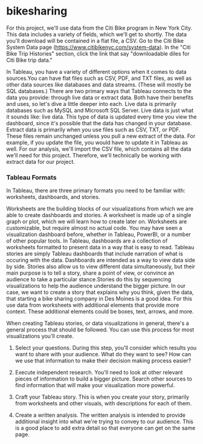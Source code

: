 # bikesharing

For this project, we'll use data from the Citi Bike program in New York City. This data includes a variety of fields, which we'll get to shortly. The data you'll download will be contained in a flat file, a CSV. Go to the Citi Bike System Data page (https://www.citibikenyc.com/system-data). In the "Citi Bike Trip Histories" section, click the link that say "downloadable diles for Citi Bike trip data."

In Tableau, you have a variety of different options when it comes to data sources.You can have flat files such as CSV, PDF, and TXT files, as well as other data sources like databases and data streams. (These will mostly be SQL databases.)
There are two primary ways that Tableau connects to the data you provide: through live data or extract data. Both have their benefits and uses, so let's dive a little deeper into each.
Live data is primarily databases such as MySQL and Microsoft SQL Server. Live data is just what it sounds like: live data. This type of data is updated every time you view the dashboard, since it's possible that the data has changed in your database.
Extract data is primarily when you use files such as CSV, TXT, or PDF. These files remain unchanged unless you pull a new extract of the data. For example, if you update the file, you would have to update it in Tableau as well.
For our analysis, we'll import the CSV file, which contains all the data we'll need for this project. Therefore, we'll technically be working with extract data for our project.

### Tableau Formats

In Tableau, there are three primary formats you need to be familiar with: worksheets, dashboards, and stories.

Worksheets are the building blocks of our visualizations from which we are able to create dashboards and stories. A worksheet is made up of a single graph or plot, which we will learn how to create later on. Worksheets are customizable, but require almost no actual code. You may have seen a visualization dashboard before, whether in Tableau, PowerBI, or a number of other popular tools. In Tableau, dashboards are a collection of worksheets formatted to present data in a way that is easy to read. Tableau stories are simply Tableau dashboards that include narration of what is occuring with the data. Dashboards are intended as a way to view data side by side. Stories also allow us to view different data simultaneously, but their main purpose is to tell a story, share a point of view, or convince an audience to take a particular stance.Stories do this by sequencing visualizations to help the audience understand the bigger picture. In our case, we want to create a story that explains why you think, given the data, that starting a bike sharing company in Des Moines is a good idea. For this use data from worksheets with additional elements that provide more context. These additional elements could be boxes, text, arrows, and more.


When creating Tableau stories, or data visualizations in general, there's a general process that should be followed. You can use this process for most visualizations you'll create.

1. Select your questions. During this step, you'll consider which results you want to share with your audience. What do they want to see? How can we use that information to make their decision making process easier?

2. Execute independent research. You'll need to look at other relevant pieces of information to build a bigger picture. Search other sources to find information that will make your visualization more powerful.

3. Craft your Tableau story. This is when you create your story, primarily from worksheets and other visuals, with descriptions for each of them.

4. Create a written analysis. The written analysis is intended to provide additional insight into what we're trying to convey to our audience. This is a good place to add extra detail so that everyone can get on the same page.
